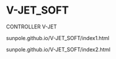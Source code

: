 # V-JET_SOFT
CONTROLLER V-JET

sunpole.github.io/V-JET_SOFT/index1.html

sunpole.github.io/V-JET_SOFT/index2.html
